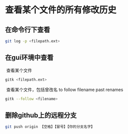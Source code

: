 # 查看某个文件的所有修改历史

## 在命令行下查看

``` bash
git log -p <filepath.ext>
```


## 在gui环境中查看

  查看某个文件
```bash
gitk <filepath.ext>
```

  查看某个文件，包括曾改名 to follow filename past renames
```bash
gitk --follow <filename>
```
## 删除github上的远程分支

```bash
git push origin 【空格】【冒号】【你的分支名字】
```
